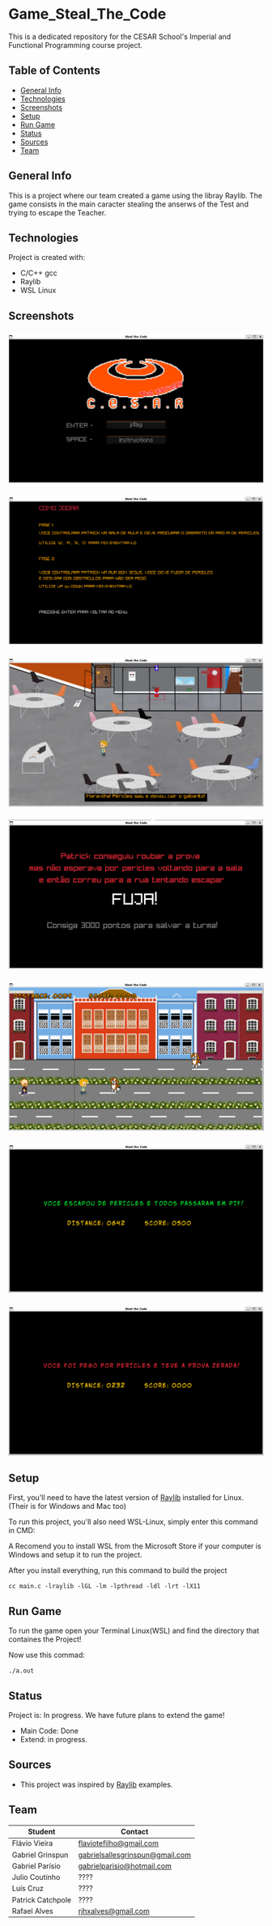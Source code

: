 # Game_Steal_The_Code

This is a dedicated repository for the CESAR School's Imperial and Functional Programming course project.

## Table of Contents

- [General Info](#general-info)
- [Technologies](#technologies)
- [Screenshots](#screenshots)
- [Setup](#setup)
- [Run Game](#run-game)
- [Status](#status)
- [Sources](#sources)
- [Team](#team)

## General Info

This is a project where our team created a game using the libray Raylib. The game consists in the main caracter stealing the anserws of the Test and trying to escape the Teacher.

## Technologies

Project is created with:

- C/C++ gcc
- Raylib
- WSL Linux

## Screenshots

### ![Menu](screenshots/Menu.png)

### ![Instructions](screenshots/Instru%C3%A7%C3%B5es.png)

### ![Fase 1](screenshots/Fase_1.png)

### ![Transation](screenshots/Transi%C3%A7%C3%A3o.png)

### ![Fase 2](screenshots/Fase_2.png)

### ![Game Won](screenshots/game_won.png)

### ![Game Lose](screenshots/game_lose.png)

## Setup

First, you'll need to have the latest version of [Raylib](https://github.com/raysan5/raylib/wiki/Working-on-GNU-Linux) installed for Linux. (Their is for Windows and Mac too)

To run this project, you'll also need WSL-Linux, simply enter this command in CMD:

A Recomend you to install WSL from the Microsoft Store if your computer is Windows and setup it to run the project.

After you install everything, run this command to build the project

```
cc main.c -lraylib -lGL -lm -lpthread -ldl -lrt -lX11
```

## Run Game

To run the game open your Terminal Linux(WSL) and find the directory that containes the Project!

Now use this commad:

```
./a.out
```

## Status

Project is: In progress. We have future plans to extend the game!

- Main Code: Done
- Extend: in progress.

## Sources

- This project was inspired by [Raylib](https://www.raylib.com/examples.html) examples.

## Team

| Student           | Contact                         |
| ----------------  | ------------------------------- |
| Flávio Vieira     | flaviotefilho@gmail.com         |
| Gabriel Grinspun  | gabrielsallesgrinspun@gmail.com |
| Gabriel Parísio   | gabrielparisio@hotmail.com      |
| Julio Coutinho    | ????                            |
| Luís Cruz         | ????                            |
| Patrick Catchpole | ????                            |
| Rafael Alves      | rjhxalves@gmail.com             |